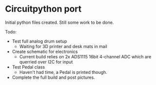 # Circuitpython port

Initial python files created. Still some work to be done.

Todo:
- Test full analog drum setup
  - Waiting for 3D printer and desk mats in mail
- Create schematic for electronics
  - Current build relies on 2x ADS1115 16bit 4-channel ADC which are querried over I2C for input
- Test Pedal class
  - Haven't had time, a Pedal is printed though.
- Complete the full build and post pictures.
